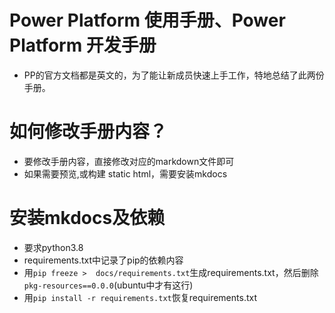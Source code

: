 # Power Platform 使用手册、Power Platform 开发手册
+ PP的官方文档都是英文的，为了能让新成员快速上手工作，特地总结了此两份手册。

# 如何修改手册内容？
+ 要修改手册内容，直接修改对应的markdown文件即可
+ 如果需要预览,或构建 static html，需要安装mkdocs

# 安装mkdocs及依赖
+ 要求python3.8
+ requirements.txt中记录了pip的依赖内容
+ 用`pip freeze >  docs/requirements.txt`生成requirements.txt，然后删除`pkg-resources==0.0.0`(ubuntu中才有这行)
+ 用`pip install -r requirements.txt`恢复requirements.txt
